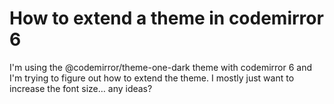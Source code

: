 
# How to extend a theme in codemirror 6

I'm using the @codemirror/theme-one-dark theme with codemirror 6 and I'm trying to figure out how to extend the theme. I mostly just want to increase the font size… any ideas?

        